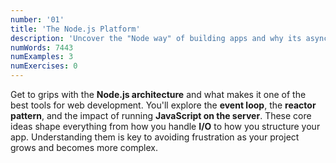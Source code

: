 ```yaml
---
number: '01'
title: 'The Node.js Platform'
description: 'Uncover the "Node way" of building apps and why its asynchronous mindset is both powerful and challenging'
numWords: 7443
numExamples: 3
numExercises: 0
---
```


Get to grips with the **Node.js architecture** and what makes it one of the best
tools for web development. You'll explore the **event loop**, the **reactor
pattern**, and the impact of running **JavaScript on the server**. These core
ideas shape everything from how you handle **I/O** to how you structure your
app. Understanding them is key to avoiding frustration as your project grows and
becomes more complex.
